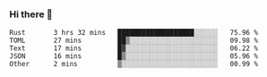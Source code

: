 ### Hi there 👋

<!--
**berkus/berkus** is a ✨ _special_ ✨ repository because its `README.md` (this file) appears on your GitHub profile.

Here are some ideas to get you started:

- 🔭 I’m currently working on ...
- 🌱 I’m currently learning ...
- 👯 I’m looking to collaborate on ...
- 🤔 I’m looking for help with ...
- 💬 Ask me about ...
- 📫 How to reach me: ...
- 😄 Pronouns: ...
- ⚡ Fun fact: ...
-->

<!--START_SECTION:waka-->

```text
Rust       3 hrs 32 mins   ███████████████████░░░░░░   75.96 %
TOML       27 mins         ██▒░░░░░░░░░░░░░░░░░░░░░░   09.98 %
Text       17 mins         █▓░░░░░░░░░░░░░░░░░░░░░░░   06.22 %
JSON       16 mins         █▒░░░░░░░░░░░░░░░░░░░░░░░   05.96 %
Other      2 mins          ▒░░░░░░░░░░░░░░░░░░░░░░░░   00.99 %
```

<!--END_SECTION:waka-->
